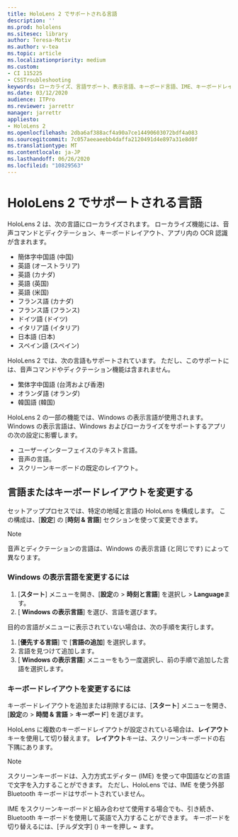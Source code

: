 ```yaml
---
title: HoloLens 2 でサポートされる言語
description: ''
ms.prod: hololens
ms.sitesec: library
author: Teresa-Motiv
ms.author: v-tea
ms.topic: article
ms.localizationpriority: medium
ms.custom:
- CI 115225
- CSSTroubleshooting
keywords: ローカライズ、言語サポート、表示言語、キーボード言語、IME、キーボードレイアウト
ms.date: 03/12/2020
audience: ITPro
ms.reviewer: jarrettr
manager: jarrettr
appliesto:
- HoloLens 2
ms.openlocfilehash: 2dba6af388acf4a90a7ce14490603072bdf4a083
ms.sourcegitcommit: 7c057aeeaeebb4daffa2120491d4e897a31e8d0f
ms.translationtype: MT
ms.contentlocale: ja-JP
ms.lasthandoff: 06/26/2020
ms.locfileid: "10829563"
---
```

# HoloLens 2 でサポートされる言語

HoloLens 2 は、次の言語にローカライズされます。 ローカライズ機能には、音声コマンドとディクテーション、キーボードレイアウト、アプリ内の OCR 認識が含まれます。

- 簡体字中国語 (中国)
- 英語 (オーストラリア)
- 英語 (カナダ)
- 英語 (英国)
- 英語 (米国)
- フランス語 (カナダ)
- フランス語 (フランス)
- ドイツ語 (ドイツ)
- イタリア語 (イタリア)
- 日本語 (日本)
- スペイン語 (スペイン)

HoloLens 2 では、次の言語もサポートされています。 ただし、このサポートには、音声コマンドやディクテーション機能は含まれません。

- 繁体字中国語 (台湾および香港)
- オランダ語 (オランダ)
- 韓国語 (韓国)

HoloLens 2 の一部の機能では、Windows の表示言語が使用されます。 Windows の表示言語は、Windows およびローカライズをサポートするアプリの次の設定に影響します。

- ユーザーインターフェイスのテキスト言語。
- 音声の言語。
- スクリーンキーボードの既定のレイアウト。

## 言語またはキーボードレイアウトを変更する

セットアッププロセスでは、特定の地域と言語の HoloLens を構成します。 この構成は、[**設定**] の [**時刻 & 言語**] セクションを使って変更できます。

> [!NOTE]  
> 音声とディクテーションの言語は、Windows の表示言語 (と同じです) によって異なります。

### Windows の表示言語を変更するには

1. [**スタート**] メニューを開き、[**設定**の  >  **時刻と言語**] を選択し  >  **Language**ます。
2. [ **Windows の表示言語**] を選び、言語を選びます。  

目的の言語がメニューに表示されていない場合は、次の手順を実行します。  

1. [**優先する言語**] で [**言語の追加**] を選択します。
2. 言語を見つけて追加します。
3. [ **Windows の表示言語**] メニューをもう一度選択し、前の手順で追加した言語を選択します。

### キーボードレイアウトを変更するには

キーボードレイアウトを追加または削除するには、[**スタート**] メニューを開き、[**設定**の  >  **時間 & 言語**  >  **キーボード**] を選びます。

HoloLens に複数のキーボードレイアウトが設定されている場合は、**レイアウト**キーを使用して切り替えます。 **レイアウト**キーは、スクリーンキーボードの右下隅にあります。

> [!NOTE]  
> スクリーンキーボードは、入力方式エディター (IME) を使って中国語などの言語で文字を入力することができます。 ただし、HoloLens では、IME を使う外部 Bluetooth キーボードはサポートされていません。
>  
> IME をスクリーンキーボードと組み合わせて使用する場合でも、引き続き、Bluetooth キーボードを使用して英語で入力することができます。 キーボードを切り替えるには、[チルダ文字] () キーを押し **~** ます。
